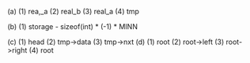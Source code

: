 (a)
    (1) rea,_a
    (2) real_b
    (3) real_a
    (4) tmp

(b)
    (1) storage - sizeof(int) * (-1) * MINN

(c)
    (1) head
    (2) tmp->data
    (3) tmp->nxt
(d)
    (1) root
    (2) root->left
    (3) root->right
    (4) root